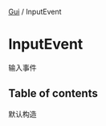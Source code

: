 [Gui](../groups/Gui.Gui.md) / InputEvent

# InputEvent <Badge type="tip" text="Class" /> <Score text="InputEvent" />

输入事件

## Table of contents

默认构造
